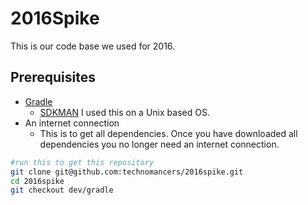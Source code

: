# 2016Spike

This is our code base we used for 2016.

## Prerequisites
 * [Gradle](https://gradle.org/gradle-download/)
    * [SDKMAN](http://sdkman.io/) I used this on a Unix based OS.
 * An internet connection
    * This is to get all dependencies. Once you have downloaded all dependencies you no longer need an internet connection.

```sh
#run this to get this repository
git clone git@github.com:technomancers/2016spike.git
cd 2016spike
git checkout dev/gradle
```